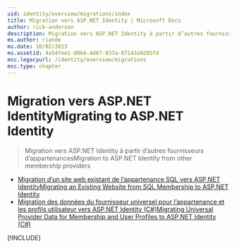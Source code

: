 ```yaml
---
uid: identity/overview/migrations/index
title: Migration vers ASP.NET Identity | Microsoft Docs
author: rick-anderson
description: Migration vers ASP.NET Identity à partir d’autres fournisseurs d’appartenances
ms.author: riande
ms.date: 10/02/2013
ms.assetid: 4a54fee1-d064-4d67-837a-87143a9205fd
msc.legacyurl: /identity/overview/migrations
msc.type: chapter
---
```

<a name="migrating-to-aspnet-identity"></a><span data-ttu-id="4ab44-103">Migration vers ASP.NET Identity</span><span class="sxs-lookup"><span data-stu-id="4ab44-103">Migrating to ASP.NET Identity</span></span>
====================
> <span data-ttu-id="4ab44-104">Migration vers ASP.NET Identity à partir d’autres fournisseurs d’appartenances</span><span class="sxs-lookup"><span data-stu-id="4ab44-104">Migration to ASP.NET Identity from other membership providers</span></span>


- [<span data-ttu-id="4ab44-105">Migration d’un site web existant de l’appartenance SQL vers ASP.NET Identity</span><span class="sxs-lookup"><span data-stu-id="4ab44-105">Migrating an Existing Website from SQL Membership to ASP.NET Identity</span></span>](migrating-an-existing-website-from-sql-membership-to-aspnet-identity.md)
- [<span data-ttu-id="4ab44-106">Migration des données du fournisseur universel pour l’appartenance et les profils utilisateur vers ASP.NET Identity (C#)</span><span class="sxs-lookup"><span data-stu-id="4ab44-106">Migrating Universal Provider Data for Membership and User Profiles to ASP.NET Identity (C#)</span></span>](migrating-universal-provider-data-for-membership-and-user-profiles-to-aspnet-identity.md)

[!INCLUDE[](../../../includes/identity/alter-command-exception.md)]
